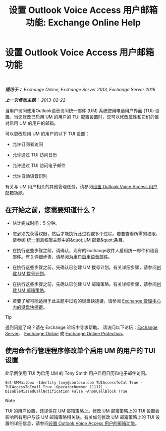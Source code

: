 ﻿---
title: '设置 Outlook Voice Access 用户邮箱功能: Exchange Online Help'
TOCTitle: 设置 Outlook Voice Access 用户邮箱功能
ms:assetid: a56bfd75-7bc5-49b9-b098-06855a720dcd
ms:mtpsurl: https://technet.microsoft.com/zh-cn/library/Bb124030(v=EXCHG.150)
ms:contentKeyID: 50556627
ms.date: 05/23/2018
mtps_version: v=EXCHG.150
ms.translationtype: MT
---

# 设置 Outlook Voice Access 用户邮箱功能

 

_**适用于：** Exchange Online, Exchange Server 2013, Exchange Server 2016_

_**上一次修改主题：** 2013-02-22_

当用户访问使用Outlook语音访问统一邮件 (UM) 系统使用电话用户界面 (TUI) 设置。当您修改已启用 UM 的用户的 TUI 配置设置时，您可以修改属性和它们的值对启用 UM 的用户的邮箱。

可以更改启用 UM 的用户的以下 TUI 设置：

  - 允许订阅者访问

  - 允许通过 TUI 访问日历

  - 允许通过 TUI 访问电子邮件

  - 允许自动语音识别

有关与 UM 用户相关的其他管理任务，请参阅[设置 Outlook Voice Access 用户邮箱功能](set-mailbox-features-for-an-outlook-voice-access-user-exchange-2013-help.md)。

## 在开始之前，您需要知道什么？

  - 估计完成时间：5 分钟。

  - 您必须先获得权限，然后才能执行此过程或多个过程。若要查看所需的权限，请参阅 [统一消息权限](unified-messaging-permissions-exchange-2013-help.md)主题中的\&quot;UM 邮箱\&quot;条目。

  - 在执行这些步骤之前，请确认，现有的Exchange收件人启用统一邮件和语音邮件。有关详细步骤，请参阅[为用户启用语音邮件](enable-a-user-for-voice-mail-exchange-2013-help.md)。

  - 在执行这些步骤之前，先确认已创建 UM 拨号计划。有关详细步骤，请参阅[创建 UM 拨号计划](create-a-um-dial-plan-exchange-2013-help.md)。

  - 在执行这些步骤之前，先确认已创建 UM 邮箱策略。有关详细步骤，请参阅[创建 UM 邮箱策略](create-a-um-mailbox-policy-exchange-2013-help.md)。

  - 若要了解可能适用于此主题中过程的键盘快捷键，请参阅 [Exchange 管理中心内的键盘快捷键](keyboard-shortcuts-in-the-exchange-admin-center-exchange-online-protection-help.md)。

> [!tip]
> 遇到问题了吗？请在 Exchange 论坛中寻求帮助。 请访问以下论坛：<a href="https://go.microsoft.com/fwlink/p/?linkid=60612">Exchange Server</a>、 <a href="https://go.microsoft.com/fwlink/p/?linkid=267542">Exchange Online</a> 或 <a href="https://go.microsoft.com/fwlink/p/?linkid=285351">Exchange Online Protection</a>。.


## 使用命令行管理程序修改单个启用 UM 的用户的 TUI 设置

此示例使用 TUI 为启用 UM 的 Tony Smith 用户启用日历和电子邮件访问。

    Set-UMMailbox -Identity tony@contoso.com TUIAccessToCal True -TUIAccessToEmail True -OperatorNumber 111111 -DisableMissedCallNotification False -AnonCallBlock True

> [!NOTE]
> TUI 的用户设置，还提供在 UM 邮箱策略上。修改 UM 邮箱策略上的 TUI 设置会影响所有用户与该 UM 邮箱策略相关联。有关如何修改 UM 邮箱策略上的 TUI 设置的详细信息，请参阅<a href="set-mailbox-features-for-outlook-voice-access-users-exchange-2013-help.md">设置 Outlook Voice Access 用户的邮箱功能</a>。

